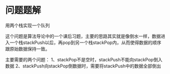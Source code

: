 # 问题题解
用两个栈实现一个队列

这个问题是算法导论中的一个课后习题，主要的思路其实就是像倒水一样，数据进入一个栈stackPush以后，再pop到另一个栈stackPop内，从而使得数据的顺序跟原始数据保持一致。

主要需要的两个问题：
1、stackPop不是空时，stackPush不能向stackPop倒入数据
2、stackPush向stackPop倒数据时，需要将stackPush中的数据全部倒出